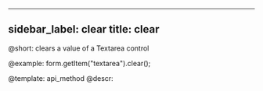 
---
sidebar_label: clear
title: clear
---          

@short: clears a value of a Textarea control





@example:
form.getItem("textarea").clear();


@template: api_method
@descr:


